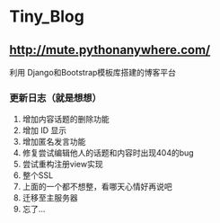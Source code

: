 # Tiny_Blog
## http://mute.pythonanywhere.com/
利用 Django和Bootstrap模板库搭建的博客平台

### 更新日志（就是想想）
1. 增加内容话题的删除功能
2. 增加 ID 显示
3. 增加匿名发言功能
4. 修复尝试编辑他人的话题和内容时出现404的bug
5. 尝试重构注册view实现
6. 整个SSL
7. 上面的一个都不想整，看哪天心情好再说吧
8. 迁移至主服务器
9. 忘了...
